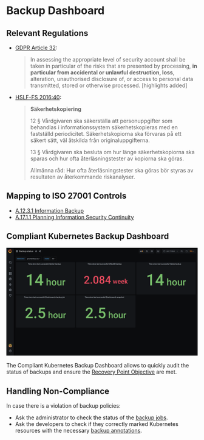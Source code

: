 # Backup Dashboard

## Relevant Regulations

* [GDPR Article 32](https://gdpr-info.eu/art-32-gdpr/):

    > In assessing the appropriate level of security account shall be taken in particular of the risks that are presented by processing, **in particular from accidental or unlawful destruction, loss**, alteration, unauthorised disclosure of, or access to personal data transmitted, stored or otherwise processed. [highlights added]

* [HSLF-FS 2016:40](https://www.socialstyrelsen.se/globalassets/sharepoint-dokument/artikelkatalog/foreskrifter-och-allmanna-rad/2016-4-44.pdf):

    > **Säkerhetskopiering**
    >
    > 12 § Vårdgivaren ska säkerställa att personuppgifter som behandlas i informationssystem säkerhetskopieras med en fastställd periodicitet.
    > Säkerhetskopiorna ska förvaras på ett säkert sätt, väl åtskilda från originaluppgifterna.
    >
    > 13 § Vårdgivaren ska besluta om hur länge säkerhetskopiorna ska sparas och hur ofta återläsningstester av kopiorna ska göras.
    >
    > Allmänna råd: Hur ofta återläsningstester ska göras bör styras av resultaten av återkommande riskanalyser.

## Mapping to ISO 27001 Controls

* [A.12.3.1 Information Backup](https://www.isms.online/iso-27001/annex-a-12-operations-security/)
* [A.17.1.1 Planning Information Security Continuity](https://www.isms.online/iso-27001/annex-a-17-information-security-aspects-of-business-continuity-management/)

## Compliant Kubernetes Backup Dashboard

![Backup Dashboard](img/backup.png)

The Compliant Kubernetes Backup Dashboard allows to quickly audit the status of backups and ensure the [Recovery Point Objective](https://en.wikipedia.org/wiki/Disaster_recovery#Recovery_Point_Objective) are met.

## Handling Non-Compliance

In case there is a violation of backup policies:

* Ask the administrator to check the status of the [backup jobs](../operator-manual/disaster-recovery.md).
* Ask the developers to check if they correctly marked Kubernetes resources with the necessary [backup annotations](../user-guide/backup.md).
